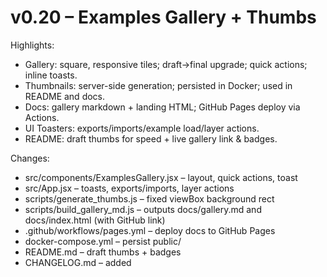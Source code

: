 # v0.20 – Examples Gallery + Thumbs

Highlights:
- Gallery: square, responsive tiles; draft→final upgrade; quick actions; inline toasts.
- Thumbnails: server-side generation; persisted in Docker; used in README and docs.
- Docs: gallery markdown + landing HTML; GitHub Pages deploy via Actions.
- UI Toasters: exports/imports/example load/layer actions.
- README: draft thumbs for speed + live gallery link & badges.

Changes:
- src/components/ExamplesGallery.jsx – layout, quick actions, toast
- src/App.jsx – toasts, exports/imports, layer actions
- scripts/generate_thumbs.js – fixed viewBox background rect
- scripts/build_gallery_md.js – outputs docs/gallery.md and docs/index.html (with GitHub link)
- .github/workflows/pages.yml – deploy docs to GitHub Pages
- docker-compose.yml – persist public/
- README.md – draft thumbs + badges
- CHANGELOG.md – added
